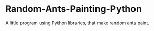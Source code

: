 # Random-Ants-Painting-Python
A little program using Python libraries, that make random ants paint.
